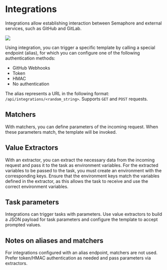 # Integrations

Integrations allow establishing interaction between Semaphore and external services, such as GitHub and GitLab.

![](<../.gitbook/assets/integrations_1.jpg>)

Using integration, you can trigger a specific template by calling a special endpoint (alias), for which you can configure one of the following authentication methods:
* GitHub Webhooks
* Token
* HMAC
* No authentication

The alias represents a URL in the following format: `/api/integrations/<random_string>`. Supports `GET` and `POST` requests.

## Matchers

With matchers, you can define parameters of the incoming request. When these parameters match, the template will be invoked.

## Value Extractors

With an extractor, you can extract the necessary data from the incoming request and pass it to the task as environment variables. For the extracted variables to be passed to the
task, you must create an environment with the corresponding keys. Ensure that the environment keys match the variables defined in the extractor, as this allows the task to receive
and use the correct environment variables.

## Task parameters

Integrations can trigger tasks with parameters. Use value extractors to build a JSON payload for task parameters and configure the template to accept prompted values.

## Notes on aliases and matchers

For integrations configured with an alias endpoint, matchers are not used. Prefer token/HMAC authentication as needed and pass parameters via extractors.
